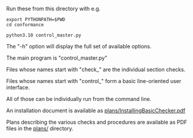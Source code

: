 Run these from this directory with e.g.
```
export PYTHONPATH=$PWD
cd conformance

python3.10 control_master.py
```
The "-h" option will display the full set of available options.

The main program is "control_master.py"

Files whose names start with "check_" are the individual section checks.

Files whose names start with "control_" form a basic line-oriented user interface.

All of those can be individually run from the command line.

An installation document is available as [plans/InstallingBasicChecker.pdf](plans/InstallingBasicChecker.pdf)

Plans describing the various checks and procedures are available as PDF files in the [plans/](plans/) directory.

